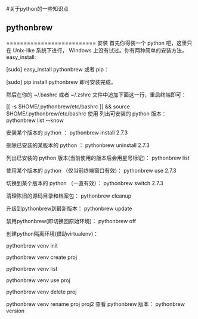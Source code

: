 #关于python的一些知识点


## pythonbrew 
==========================
安装
首先你得装一个 python 吧，这里只在 Unix-like 系统下进行， Windows 上没有试过。你有两种简单的安装方法，easy_install:

[sudo] easy_install pythonbrew
或者 pip：

[sudo] pip install pythonbrew
即可安装完成。

然后在你的 ~/.bashrc 或者 ~/.zshrc 文件中追加下面这一行，重启终端即可：

[[ -s $HOME/.pythonbrew/etc/bashrc ]] && source $HOME/.pythonbrew/etc/bashrc
使用
列出可安装的 python 版本：pythonbrew list --know

安装某个版本的 python ： pythonbrew install 2.7.3

删除已安装的某版本的 python ： pythonbrew uninstall 2.7.3

列出已安装的 python 版本(当前使用的版本后会用星号标记)： pythonbrew list

使用某个版本的 python （仅当前终端窗口有效)： pythonbrew use 2.7.3

切换到某个版本的 python （一直有效）： pythonbrew switch 2.7.3

清理陈旧的源码目录和档案包： pythonbrew cleanup

升级到pythonbrew到最新版本： pythonbrew update

禁用pythonbrew(即切换回原始环境)： pythonbrew off

创建python隔离环境(借助virtualenv)：

pythonbrew venv init

pythonbrew venv create proj

pythonbrew venv list

pythonbrew venv use proj

pythonbrew venv delete proj

pythonbrew venv rename proj proj2
查看 pythonbrew 版本： pythonbrew version
